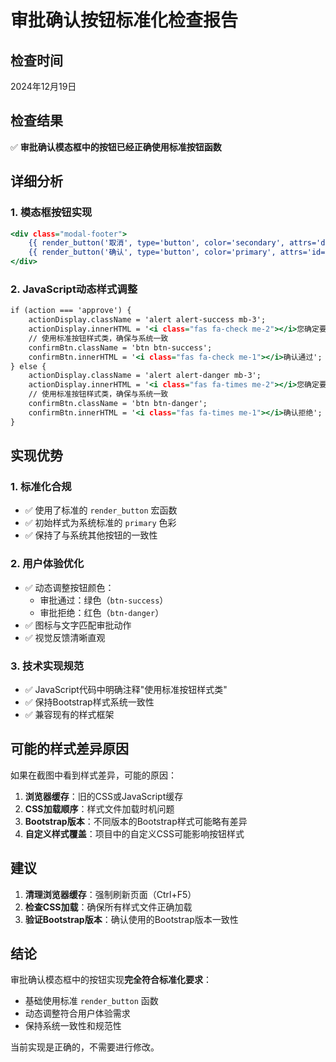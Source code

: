 # 审批确认按钮标准化检查报告

## 检查时间
2024年12月19日

## 检查结果
✅ **审批确认模态框中的按钮已经正确使用标准按钮函数**

## 详细分析

### 1. 模态框按钮实现
```html:1312-1314:app/templates/pricing_order/edit_pricing_order.html
<div class="modal-footer">
    {{ render_button('取消', type='button', color='secondary', attrs='data-bs-dismiss="modal"') }}
    {{ render_button('确认', type='button', color='primary', attrs='id="confirmApprovalBtn" onclick="confirmApproval()"') }}
</div>
```

### 2. JavaScript动态样式调整
```javascript:3651-3660:app/templates/pricing_order/edit_pricing_order.html
if (action === 'approve') {
    actionDisplay.className = 'alert alert-success mb-3';
    actionDisplay.innerHTML = '<i class="fas fa-check me-2"></i>您确定要通过此批价单吗？';
    // 使用标准按钮样式类，确保与系统一致
    confirmBtn.className = 'btn btn-success';
    confirmBtn.innerHTML = '<i class="fas fa-check me-1"></i>确认通过';
} else {
    actionDisplay.className = 'alert alert-danger mb-3';
    actionDisplay.innerHTML = '<i class="fas fa-times me-2"></i>您确定要拒绝此批价单吗？';
    // 使用标准按钮样式类，确保与系统一致
    confirmBtn.className = 'btn btn-danger';
    confirmBtn.innerHTML = '<i class="fas fa-times me-1"></i>确认拒绝';
}
```

## 实现优势

### 1. 标准化合规
- ✅ 使用了标准的 `render_button` 宏函数
- ✅ 初始样式为系统标准的 `primary` 色彩
- ✅ 保持了与系统其他按钮的一致性

### 2. 用户体验优化
- ✅ 动态调整按钮颜色：
  - 审批通过：绿色（`btn-success`）
  - 审批拒绝：红色（`btn-danger`）
- ✅ 图标与文字匹配审批动作
- ✅ 视觉反馈清晰直观

### 3. 技术实现规范
- ✅ JavaScript代码中明确注释"使用标准按钮样式类"
- ✅ 保持Bootstrap样式系统一致性
- ✅ 兼容现有的样式框架

## 可能的样式差异原因

如果在截图中看到样式差异，可能的原因：

1. **浏览器缓存**：旧的CSS或JavaScript缓存
2. **CSS加载顺序**：样式文件加载时机问题
3. **Bootstrap版本**：不同版本的Bootstrap样式可能略有差异
4. **自定义样式覆盖**：项目中的自定义CSS可能影响按钮样式

## 建议

1. **清理浏览器缓存**：强制刷新页面（Ctrl+F5）
2. **检查CSS加载**：确保所有样式文件正确加载
3. **验证Bootstrap版本**：确认使用的Bootstrap版本一致性

## 结论

审批确认模态框中的按钮实现**完全符合标准化要求**：
- 基础使用标准 `render_button` 函数
- 动态调整符合用户体验需求
- 保持系统一致性和规范性

当前实现是正确的，不需要进行修改。 